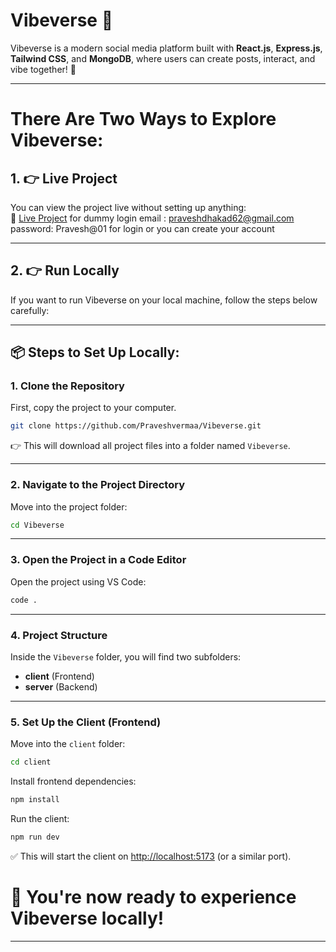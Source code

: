 
# Vibeverse 🌟

Vibeverse is a modern social media platform built with **React.js**, **Express.js**, **Tailwind CSS**, and **MongoDB**, where users can create posts, interact, and vibe together! 🚀

---

# There Are Two Ways to Explore Vibeverse:

## 1. 👉 Live Project
You can view the project live without setting up anything:  
🔗 [Live Project](https://your-post-client.vercel.app)
for dummy login 
email : praveshdhakad62@gmail.com
password: Pravesh@01 for login 
or you can create your account

---

## 2. 👉 Run Locally
If you want to run Vibeverse on your local machine, follow the steps below carefully:

---

## 📦 Steps to Set Up Locally:

### 1. Clone the Repository

First, copy the project to your computer.

```bash
git clone https://github.com/Praveshvermaa/Vibeverse.git
```

👉 This will download all project files into a folder named `Vibeverse`.

---

### 2. Navigate to the Project Directory

Move into the project folder:

```bash
cd Vibeverse
```

---

### 3. Open the Project in a Code Editor

Open the project using VS Code:

```bash
code .
```

---

### 4. Project Structure

Inside the `Vibeverse` folder, you will find two subfolders:
- **client** (Frontend)
- **server** (Backend)

---

### 5. Set Up the Client (Frontend)

Move into the `client` folder:

```bash
cd client
```

Install frontend dependencies:

```bash
npm install
```

Run the client:

```bash
npm run dev
```

✅ This will start the client on [http://localhost:5173](http://localhost:5173) (or a similar port).

# 🚀 You're now ready to experience **Vibeverse** locally!

---


